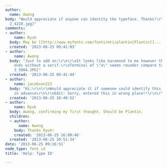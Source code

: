 ```yaml
---
author:
  name: Awong
body: "Would appreciate if anyone can identity the typeface. Thanks!\r\n[img:sites/default/files/old-images/photo
  2_4210.jpg]"
comments:
- author:
    name: Ryuk
  body: May be [[http://www.myfonts.com/fonts/mti/plantin|Plantin]]...
  created: '2013-06-25 09:41:03'
- author:
    name: Awong
  body: "Just to add on:\r\n\r\nIt looks like Garamond to me however the leg of \"k\"
    ends without a serif.\r\nTerminal of \"a\" seems rounder compare to Garamond.\r\n\r\n\r\n[img:sites/default/files/old-images/photo
    3_5904.JPG]"
  created: '2013-06-25 09:41:44'
- author:
    name: jacobson223
  body: "Hi:\r\n\r\nWould appreciate it if someone could identify this font.\r\n\r\nThanks
    in advance\r\n\r\nEdit: Sorry, entered this in wrong place!!\r\n\r\nKenneth Jacobson[img:sites/default/files/old-images/a1_3823.jpg]"
  created: '2013-06-25 10:49:52'
- author:
    name: Ryuk
  body: Awong, confirming my first thought. Should be Plantin.
  children:
  - author:
      name: Awong
    body: Thanks Ryuk!
    created: '2013-06-25 16:00:46'
  created: '2013-06-25 10:51:34'
date: '2013-06-25 09:16:51'
node_type: font_id
title: 'Help: Type ID'

---
```


